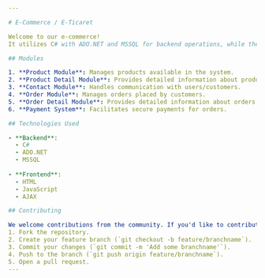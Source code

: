 ```yaml
---

# E-Commerce / E-Ticaret 

Welcome to our e-commerce!
It utilizes C# with ADO.NET and MSSQL for backend operations, while the frontend is developed using HTML, JavaScript, and AJAX for dynamic interactions. 

## Modules

1. **Product Module**: Manages products available in the system.
2. **Product Detail Module**: Provides detailed information about products.
3. **Contact Module**: Handles communication with users/customers.
4. **Order Module**: Manages orders placed by customers.
5. **Order Detail Module**: Provides detailed information about orders.
6. **Payment System**: Facilitates secure payments for orders.

## Technologies Used

- **Backend**:
  - C#
  - ADO.NET
  - MSSQL
  
- **Frontend**:
  - HTML
  - JavaScript
  - AJAX

## Contributing

We welcome contributions from the community. If you'd like to contribute, please follow these steps:
1. Fork the repository.
2. Create your feature branch (`git checkout -b feature/branchname`).
3. Commit your changes (`git commit -m 'Add some branchname'`).
4. Push to the branch (`git push origin feature/branchname`).
5. Open a pull request.
---
```


